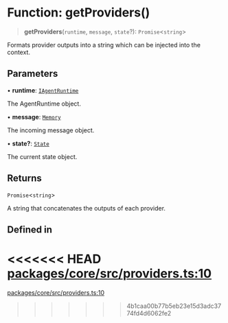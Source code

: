 # Function: getProviders()

> **getProviders**(`runtime`, `message`, `state`?): `Promise`\<`string`\>

Formats provider outputs into a string which can be injected into the context.

## Parameters

• **runtime**: [`IAgentRuntime`](../interfaces/IAgentRuntime.md)

The AgentRuntime object.

• **message**: [`Memory`](../interfaces/Memory.md)

The incoming message object.

• **state?**: [`State`](../interfaces/State.md)

The current state object.

## Returns

`Promise`\<`string`\>

A string that concatenates the outputs of each provider.

## Defined in

<<<<<<< HEAD
[packages/core/src/providers.ts:10](https://github.com/8bitsats/eliza/blob/b6c06b96b915454d08a65f46cfdce8da763cbf85/packages/core/src/providers.ts#L10)
=======
[packages/core/src/providers.ts:10](https://github.com/ai16z/eliza/blob/7fcf54e7fb2ba027d110afcc319c0b01b3f181dc/packages/core/src/providers.ts#L10)
>>>>>>> 4b1caa00b77b5eb23e15d3adc3774fd4d6062fe2
